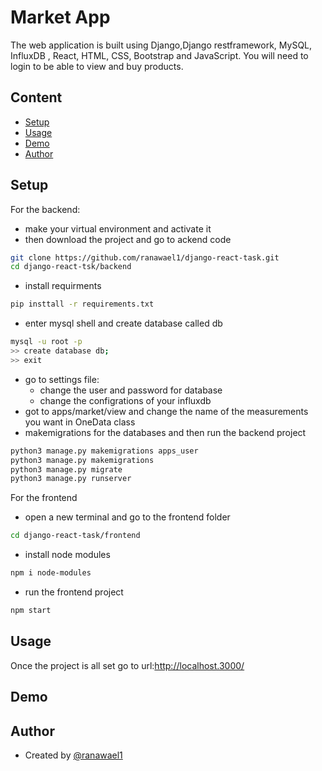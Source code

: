 # Market App
The web application  is built using Django,Django restframework, MySQL, InfluxDB , React, HTML, CSS, Bootstrap and JavaScript.
You will need to login to be able to view and buy products.

## Content
* [Setup](#setup)
* [Usage](#usage)
* [Demo](#demo)
* [Author](#author)



## Setup
For the backend:
- make your virtual environment and activate it
- then download the project and go to ackend code
```bash
git clone https://github.com/ranawael1/django-react-task.git
cd django-react-tsk/backend
```
- install requirments 
```bash
pip insttall -r requirements.txt
```
- enter mysql shell and create database called db
```bash
mysql -u root -p
>> create database db;
>> exit
```
- go to settings file: 
    - change the user and password for database
    - change the configrations of your influxdb
 - got to apps/market/view and change the name of the measurements you want in OneData class
- makemigrations for the databases and then run the backend project
```bash
python3 manage.py makemigrations apps_user
python3 manage.py makemigrations 
python3 manage.py migrate 
python3 manage.py runserver
```
For the frontend
- open a new terminal and go to the frontend folder
```bash
cd django-react-task/frontend
```
- install node modules
```bash
npm i node-modules
```
- run the frontend project
```bash
npm start
```

## Usage
Once the project is all set go to url:http://localhost.3000/



## Demo



## Author

- Created by 
  [@ranawael1](https://github.com/ranawael1)




